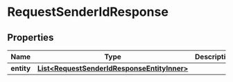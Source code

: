 

# RequestSenderIdResponse


## Properties

| Name | Type | Description | Notes |
|------------ | ------------- | ------------- | -------------|
|**entity** | [**List&lt;RequestSenderIdResponseEntityInner&gt;**](RequestSenderIdResponseEntityInner.md) |  |  [optional] |



